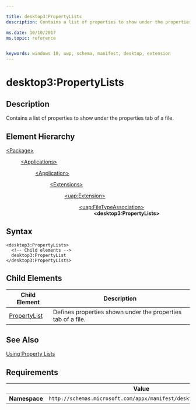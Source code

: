```yaml
---

title: desktop3:PropertyLists
description: Contains a list of properties to show under the properties tab of a file.

ms.date: 10/10/2017
ms.topic: reference


keywords: windows 10, uwp, schema, manifest, desktop, extension 
---
```


# desktop3:PropertyLists


## Description
Contains a list of properties to show under the properties tab of a file.

## Element Hierarchy
<dl>
<dt><a href="element-package.md">&lt;Package&gt;</a></dt>
<dd>
<dl>
<dt><a href="element-applications.md">&lt;Applications&gt;</a></dt>
<dd>
<dl>
<dt><a href="element-application.md">&lt;Application&gt;</a></dt>
<dd>
<dl>
<dt><a href="element-1-extensions.md">&lt;Extensions&gt;</a></dt>
<dd>
<dl>
<dt><a href="element-uap-extension.md">&lt;uap:Extension&gt;</a></dt>
<dd>
<dl>
<dt><a href="element-uap-filetypeassociation.md">&lt;uap:FileTypeAssociation&gt;</a></dt>
<dd><b>&lt;desktop3:PropertyLists&gt;</b></dd>
</dl>
</dd>
</dl>
</dd>
</dl>
</dd>
</dl>
</dd>
</dl>
</dd>
</dl>


## Syntax
```syntax
<desktop3:PropertyLists>
  <!-- Child elements -->
  desktop3:PropertyList
</desktop3:PropertyLists>   
```


## Child Elements
| Child Element | Description |
|---------------|-------------|
| [PropertyList](element-desktop3-propertylist.md) | Defines properties shown under the properties tab of a file. |

## See Also
[Using Property Lists](/windows/win32/properties/building-property-handlers-property-lists)


## Requirements

|               |       Value                                                      |
|---------------|-------------------------------------------------------------|
| **Namespace** | `http://schemas.microsoft.com/appx/manifest/desktop/windows10/3` |